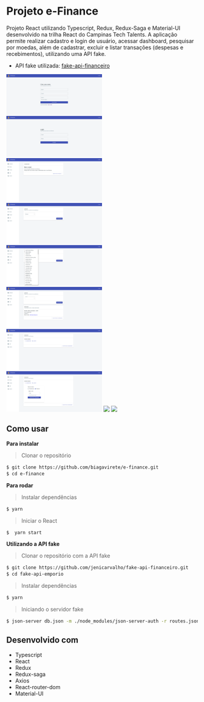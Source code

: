 # Projeto e-Finance

Projeto React utilizando Typescript, Redux, Redux-Saga e Material-UI desenvolvido na trilha React do Campinas Tech Talents.
A aplicação permite realizar cadastro e login de usuário, acessar dashboard, pesquisar por moedas, além de cadastrar, excluir e listar transações (despesas e recebimentos), utilizando uma API fake.

* API fake utilizada: <a href="https://github.com/jenicarvalho/fake-api-financeiro">fake-api-financeiro</a>

<img src="https://github.com/biagavirete/e-finance/blob/master/src/assets/efinance_signup.png" width="50%" />
<img src="https://github.com/biagavirete/e-finance/blob/master/src/assets/efinance_login.png" width="50%" />
<img src="https://github.com/biagavirete/e-finance/blob/master/src/assets/efinance_dashboard.png" width="50%" />
<img src="https://github.com/biagavirete/e-finance/blob/master/src/assets/efinance_currency.png" width="50%" />
<img src="https://github.com/biagavirete/e-finance/blob/master/src/assets/efinance_currency_select.png" width="50%" />
<img src="https://github.com/biagavirete/e-finance/blob/master/src/assets/efinance_currency_info.png" width="50%" />
<img src="https://github.com/biagavirete/e-finance/blob/master/src/assets/efinance_finance.png" width="50%" />
<img src="https://github.com/biagavirete/e-finance/blob/master/src/assets/efinance_finance_new.png" width="50%" />
<img src="https://github.com/biagavirete/e-finance/blob/master/src/assets/efinance_finance_success.png" width="50%" />
<img src="https://github.com/biagavirete/e-finance/blob/master/src/assets/efinance_list.png" width="50%" />

## Como usar

**Para instalar**
> Clonar o repositório

```bash
$ git clone https://github.com/biagavirete/e-finance.git
$ cd e-finance
```

**Para rodar**
> Instalar dependências

```bash
$ yarn
```

> Iniciar o React

```bash
$  yarn start
```

**Utilizando a API fake**

> Clonar o repositório com a API fake

```bash
$ git clone https://github.com/jenicarvalho/fake-api-financeiro.git
$ cd fake-api-emporio
```

> Instalar dependências

```bash
$ yarn
```

> Iniciando o servidor fake

```bash
$ json-server db.json -m ./node_modules/json-server-auth -r routes.json --port 4000
```

## Desenvolvido com

* Typescript
* React
* Redux
* Redux-saga
* Axios
* React-router-dom
* Material-UI
